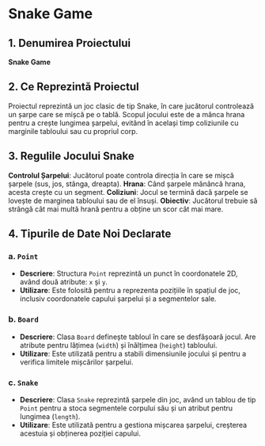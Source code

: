 # Snake Game

## 1. Denumirea Proiectului
**Snake Game**

## 2. Ce Reprezintă Proiectul
Proiectul reprezintă un joc clasic de tip Snake, în care jucătorul controlează un șarpe care se mișcă pe o tablă. Scopul jocului este de a mânca hrana pentru a crește lungimea șarpelui, evitând în același timp coliziunile cu marginile tabloului sau cu propriul corp. 

## 3. Regulile Jocului Snake
 **Controlul Șarpelui**: Jucătorul poate controla direcția în care se mișcă șarpele (sus, jos, stânga, dreapta).
 **Hrana**: Când șarpele mănâncă hrana, acesta crește cu un segment.
 **Coliziuni**: Jocul se termină dacă șarpele se lovește de marginea tabloului sau de el însuși.
 **Obiectiv**: Jucătorul trebuie să strângă cât mai multă hrană pentru a obține un scor cât mai mare.

## 4. Tipurile de Date Noi Declarate

### a. `Point`
- **Descriere**: Structura `Point` reprezintă un punct în coordonatele 2D, având două atribute: `x` și `y`.
- **Utilizare**: Este folosită pentru a reprezenta pozițiile în spațiul de joc, inclusiv coordonatele capului șarpelui și a segmentelor sale.

### b. `Board`
- **Descriere**: Clasa `Board` definește tabloul în care se desfășoară jocul. Are atribute pentru lățimea (`width`) și înălțimea (`height`) tabloului.
- **Utilizare**: Este utilizată pentru a stabili dimensiunile jocului și pentru a verifica limitele mișcărilor șarpelui.

### c. `Snake`
- **Descriere**: Clasa `Snake` reprezintă șarpele din joc, având un tablou de tip `Point` pentru a stoca segmentele corpului său și un atribut pentru lungimea (`length`).
- **Utilizare**: Este utilizată pentru a gestiona mișcarea șarpelui, creșterea acestuia și obținerea poziției capului.

